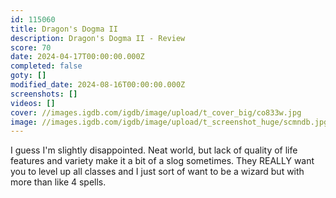 ```yaml
---
id: 115060
title: Dragon's Dogma II
description: Dragon's Dogma II - Review
score: 70
date: 2024-04-17T00:00:00.000Z
completed: false
goty: []
modified_date: 2024-08-16T00:00:00.000Z
screenshots: []
videos: []
cover: //images.igdb.com/igdb/image/upload/t_cover_big/co833w.jpg
image: //images.igdb.com/igdb/image/upload/t_screenshot_huge/scmndb.jpg
---
```

I guess I'm slightly disappointed. Neat world, but lack of quality of life features and variety make it a bit of a slog sometimes. They REALLY want you to level up all classes and I just sort of want to be a wizard but with more than like 4 spells.